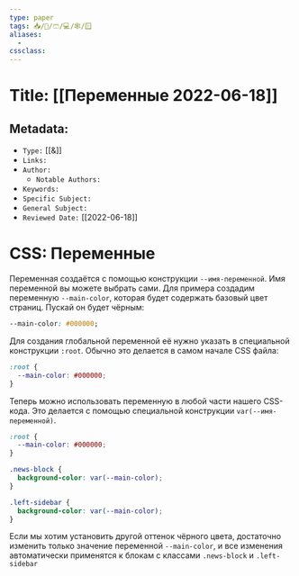 ```yaml
---
type: paper
tags: 📥️/📜️/🩳/💻/🕸/🪟
aliases:
  - 
cssclass: 
---
```




# Title: **[[Переменные 2022-06-18]]**


## Metadata:

- `Type:` [[&]]
- `Links:`
- `Author:` 
	- `Notable Authors:` 
- `Keywords:` 
- `Specific Subject:` 
- `General Subject:` 
- `Reviewed Date:` [[2022-06-18]]


# CSS: Переменные

Переменная создаётся с помощью конструкции `--имя-переменной`. Имя переменной вы можете выбрать сами. Для примера создадим переменную `--main-color`, которая будет содержать базовый цвет страниц. Пускай он будет чёрным:

```css
--main-color: #000000;
```


Для создания глобальной переменной её нужно указать в специальной конструкции `:root`. Обычно это делается в самом начале CSS файла:

```css
:root {
  --main-color: #000000;
}
```

Теперь можно использовать переменную в любой части нашего CSS-кода. Это делается с помощью специальной конструкции `var(--имя-переменной)`.

```css
:root {
  --main-color: #000000;
}

.news-block {
  background-color: var(--main-color);
}

.left-sidebar {
  background-color: var(--main-color);
}
```

Если мы хотим установить другой оттенок чёрного цвета, достаточно изменить только значение переменной `--main-color`, и все изменения автоматически применятся к блокам с классами `.news-block` и `.left-sidebar`


